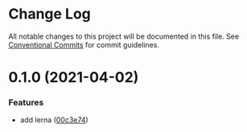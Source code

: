 # Change Log

All notable changes to this project will be documented in this file.
See [Conventional Commits](https://conventionalcommits.org) for commit guidelines.

# 0.1.0 (2021-04-02)


### Features

* add lerna ([00c3e74](https://github.com/syw123456/lerna-app/commit/00c3e748afb0e5b3430108a8008caa344948ee2c))
